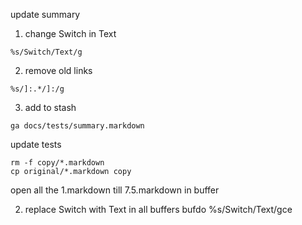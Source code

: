 update summary

1) change Switch in Text
```
%s/Switch/Text/g
```

2) remove old links

```
%s/]:.*/]:/g 
```

3) add to stash
```
ga docs/tests/summary.markdown
```

update tests

```
rm -f copy/*.markdown
cp original/*.markdown copy
```
open all the 1.markdown till 7.5.markdown in buffer

2) replace Switch with Text in all buffers
bufdo %s/Switch/Text/gce
